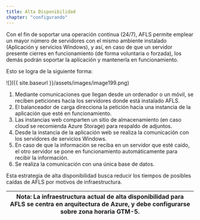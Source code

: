 ```yaml
---
title: Alta Disponibilidad
chapter: "configurando"
---
```


Con el fin de soportar una operación continua (24/7), AFLS permite emplear un mayor número de servidores con el mismo ambiente instalado (Aplicación y servicios Windows), y así, en caso de que un servidor presente cierres en funcionamiento (de forma voluntaria o forzada), los demás podrán soportar la aplicación y mantenerla en funcionamiento.

Esto se logra de la siguiente forma:

![]({{ site.baseurl }}/assets/images/image199.png)

1.  Mediante comunicaciones que llegan desde un ordenador o un móvil, se reciben peticiones hacia los servidores donde está instalado AFLS.
2.  El balanceador de carga direcciona la petición hacia una instancia de la aplicación que esté en funcionamiento.
3.  Las instancias web comparten un sitio de almacenamiento (en caso cloud se recomienda Azure Storage) para respaldo de adjuntos.
4.  Desde la instancia de la aplicación web se realiza la comunicación con los servidores de servicios Windows.
5.  En caso de que la información se reciba en un servidor que esté caído, el otro servidor se pone en funcionamiento automáticamente para recibir la información.
6.  Se realiza la comunicación con una única base de datos.

Esta estrategia de alta disponibilidad busca reducir los tiempos de posibles caídas de AFLS por motivos de infraestructura.

| **Nota**: La infraestructura actual de alta disponibilidad para AFLS se centra en arquitectura de Azure, y debe configurarse sobre zona horaria GTM-5. |
| --- |
